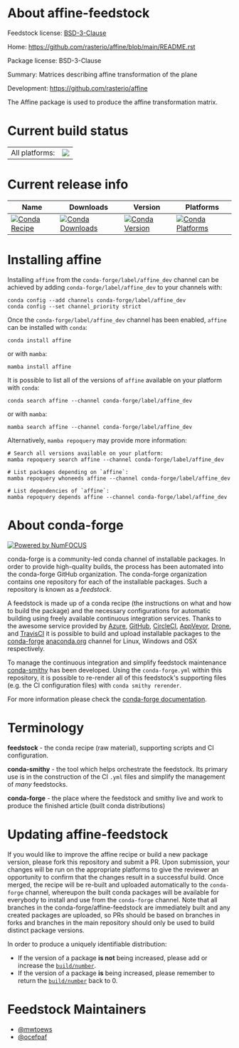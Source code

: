 About affine-feedstock
======================

Feedstock license: [BSD-3-Clause](https://github.com/conda-forge/affine-feedstock/blob/main/LICENSE.txt)

Home: https://github.com/rasterio/affine/blob/main/README.rst

Package license: BSD-3-Clause

Summary: Matrices describing affine transformation of the plane

Development: https://github.com/rasterio/affine

The Affine package is used to produce the affine transformation
matrix.


Current build status
====================


<table><tr><td>All platforms:</td>
    <td>
      <a href="https://dev.azure.com/conda-forge/feedstock-builds/_build/latest?definitionId=2654&branchName=main">
        <img src="https://dev.azure.com/conda-forge/feedstock-builds/_apis/build/status/affine-feedstock?branchName=main">
      </a>
    </td>
  </tr>
</table>

Current release info
====================

| Name | Downloads | Version | Platforms |
| --- | --- | --- | --- |
| [![Conda Recipe](https://img.shields.io/badge/recipe-affine-green.svg)](https://anaconda.org/conda-forge/affine) | [![Conda Downloads](https://img.shields.io/conda/dn/conda-forge/affine.svg)](https://anaconda.org/conda-forge/affine) | [![Conda Version](https://img.shields.io/conda/vn/conda-forge/affine.svg)](https://anaconda.org/conda-forge/affine) | [![Conda Platforms](https://img.shields.io/conda/pn/conda-forge/affine.svg)](https://anaconda.org/conda-forge/affine) |

Installing affine
=================

Installing `affine` from the `conda-forge/label/affine_dev` channel can be achieved by adding `conda-forge/label/affine_dev` to your channels with:

```
conda config --add channels conda-forge/label/affine_dev
conda config --set channel_priority strict
```

Once the `conda-forge/label/affine_dev` channel has been enabled, `affine` can be installed with `conda`:

```
conda install affine
```

or with `mamba`:

```
mamba install affine
```

It is possible to list all of the versions of `affine` available on your platform with `conda`:

```
conda search affine --channel conda-forge/label/affine_dev
```

or with `mamba`:

```
mamba search affine --channel conda-forge/label/affine_dev
```

Alternatively, `mamba repoquery` may provide more information:

```
# Search all versions available on your platform:
mamba repoquery search affine --channel conda-forge/label/affine_dev

# List packages depending on `affine`:
mamba repoquery whoneeds affine --channel conda-forge/label/affine_dev

# List dependencies of `affine`:
mamba repoquery depends affine --channel conda-forge/label/affine_dev
```


About conda-forge
=================

[![Powered by
NumFOCUS](https://img.shields.io/badge/powered%20by-NumFOCUS-orange.svg?style=flat&colorA=E1523D&colorB=007D8A)](https://numfocus.org)

conda-forge is a community-led conda channel of installable packages.
In order to provide high-quality builds, the process has been automated into the
conda-forge GitHub organization. The conda-forge organization contains one repository
for each of the installable packages. Such a repository is known as a *feedstock*.

A feedstock is made up of a conda recipe (the instructions on what and how to build
the package) and the necessary configurations for automatic building using freely
available continuous integration services. Thanks to the awesome service provided by
[Azure](https://azure.microsoft.com/en-us/services/devops/), [GitHub](https://github.com/),
[CircleCI](https://circleci.com/), [AppVeyor](https://www.appveyor.com/),
[Drone](https://cloud.drone.io/welcome), and [TravisCI](https://travis-ci.com/)
it is possible to build and upload installable packages to the
[conda-forge](https://anaconda.org/conda-forge) [anaconda.org](https://anaconda.org/)
channel for Linux, Windows and OSX respectively.

To manage the continuous integration and simplify feedstock maintenance
[conda-smithy](https://github.com/conda-forge/conda-smithy) has been developed.
Using the ``conda-forge.yml`` within this repository, it is possible to re-render all of
this feedstock's supporting files (e.g. the CI configuration files) with ``conda smithy rerender``.

For more information please check the [conda-forge documentation](https://conda-forge.org/docs/).

Terminology
===========

**feedstock** - the conda recipe (raw material), supporting scripts and CI configuration.

**conda-smithy** - the tool which helps orchestrate the feedstock.
                   Its primary use is in the construction of the CI ``.yml`` files
                   and simplify the management of *many* feedstocks.

**conda-forge** - the place where the feedstock and smithy live and work to
                  produce the finished article (built conda distributions)


Updating affine-feedstock
=========================

If you would like to improve the affine recipe or build a new
package version, please fork this repository and submit a PR. Upon submission,
your changes will be run on the appropriate platforms to give the reviewer an
opportunity to confirm that the changes result in a successful build. Once
merged, the recipe will be re-built and uploaded automatically to the
`conda-forge` channel, whereupon the built conda packages will be available for
everybody to install and use from the `conda-forge` channel.
Note that all branches in the conda-forge/affine-feedstock are
immediately built and any created packages are uploaded, so PRs should be based
on branches in forks and branches in the main repository should only be used to
build distinct package versions.

In order to produce a uniquely identifiable distribution:
 * If the version of a package **is not** being increased, please add or increase
   the [``build/number``](https://docs.conda.io/projects/conda-build/en/latest/resources/define-metadata.html#build-number-and-string).
 * If the version of a package **is** being increased, please remember to return
   the [``build/number``](https://docs.conda.io/projects/conda-build/en/latest/resources/define-metadata.html#build-number-and-string)
   back to 0.

Feedstock Maintainers
=====================

* [@mwtoews](https://github.com/mwtoews/)
* [@ocefpaf](https://github.com/ocefpaf/)

